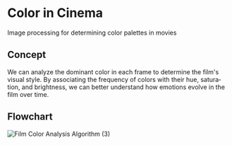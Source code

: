 # Color in Cinema
Image processing for determining color palettes in movies

## Concept
We can ana­lyze the dom­in­ant col­or in each frame to de­term­ine the film's visu­al style. By as­so­ci­at­ing the fre­quency of col­ors with their hue, sat­ur­a­tion, and bright­ness, we can bet­ter un­der­stand how emo­tions evolve in the film over time.

## Flowchart
![Film Color Analysis Algorithm (3)](https://github.com/divyayaya/Color-in-Cinema/assets/62424507/23a11cfe-a3e8-41ba-89e5-77b5f75c36b6)

